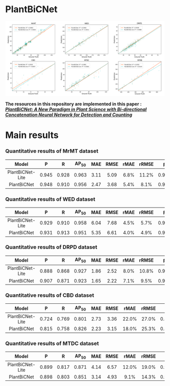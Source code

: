 # PlantBiCNet
<div align=center>
<img src="https://github.com/Ye-Sk/PlantBiCNet/blob/master/linear.png"/>  
</div>   

**The resources in this repository are implemented in this paper :**  
[___PlantBiCNet: A New Paradigm in Plant Science with Bi-directional Concatenation Neural Network for Detection and Counting___](https://v.qq.com/x/cover/mpqzavrt4qvdstw/d00148c52qt.html?ptag=360kan.cartoon.free)

# Main results
### Quantitative results of MrMT dataset
|Model|P|R|AP<sub>50</sub>|MAE|RMSE|rMAE|rRMSE|R<sup>2</sup>|
| :----: | :----: | :----: | :----: | :----: | :----: | :----: | :----: | :----: |
|PlantBiCNet-Lite|0.945|0.928|0.963|3.11|5.09|6.8%|11.2%|0.9830|
|PlantBiCNet|0.948|0.910|0.956|2.47|3.68|5.4%|8.1%|0.9863|  
### Quantitative results of WED dataset
|Model|P|R|AP<sub>50</sub>|MAE|RMSE|rMAE|rRMSE|R<sup>2</sup>|
| :----: | :----: | :----: | :----: | :----: | :----: | :----: | :----: | :----: |
|PlantBiCNet-Lite|0.929|0.910|0.958|6.04|7.68|4.5%|5.7%|0.9452|
|PlantBiCNet|0.931|0.913|0.951|5.35|6.61|4.0%|4.9%|0.9589|  
### Quantitative results of DRPD dataset
|Model|P|R|AP<sub>50</sub>|MAE|RMSE|rMAE|rRMSE|R<sup>2</sup>|
| :----: | :----: | :----: | :----: | :----: | :----: | :----: | :----: | :----: |
|PlantBiCNet-Lite|0.888|0.868|0.927|1.86|2.52|8.0%|10.8%|0.9089|
|PlantBiCNet|0.907|0.871|0.923|1.65|2.22|7.1%|9.5%|0.9269|  
### Quantitative results of CBD dataset
|Model|P|R|AP<sub>50</sub>|MAE|RMSE|rMAE|rRMSE|R<sup>2</sup>|
| :----: | :----: | :----: | :----: | :----: | :----: | :----: | :----: | :----: |
|PlantBiCNet-Lite|0.724|0.769|0.801|2.73|3.36|22.0%|27.0%|0.8007|
|PlantBiCNet|0.815|0.758|0.826|2.23|3.15|18.0%|25.3%|0.8102|  
### Quantitative results of MTDC dataset
|Model|P|R|AP<sub>50</sub>|MAE|RMSE|rMAE|rRMSE|R<sup>2</sup>|
| :----: | :----: | :----: | :----: | :----: | :----: | :----: | :----: | :----: |
|PlantBiCNet-Lite|0.899|0.817|0.871|4.14|6.57|12.0%|19.0%|0.9383|
|PlantBiCNet|0.898|0.803|0.851|3.14|4.93|9.1%|14.3%|0.9681|  
